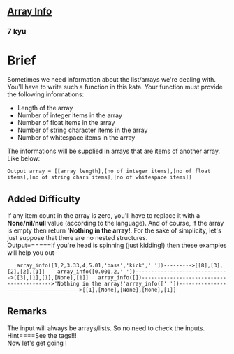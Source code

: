 <h2><a href=https://www.codewars.com/kata/57f12b4d5f2f22651c00256d/train/javascript target="_blank">Array Info</a></h2><h3>7 kyu</h3><h1 id="brief">Brief</h1><p>Sometimes we need information about the list/arrays we're dealing with. You'll have to write such a function in this kata. Your function must provide the following informations:  </p><ul><li>Length of the array</li><li>Number of integer items in the array</li><li>Number of float items in the array</li><li>Number of string character items in the array</li><li>Number of whitespace items in the array</li></ul><p>The informations will be supplied in arrays that are items of another array. Like below:</p><p><code>Output array = [[array length],[no of integer items],[no of float items],[no of string chars items],[no of whitespace items]]</code></p><h2 id="added-difficulty">Added Difficulty</h2><p>If any item count in the array is zero, you'll have to replace it with a <strong>None/nil/null</strong> value (according to the language). And of course, if the array is empty then return <strong>'Nothing in the array!</strong>. For the sake of simplicity, let's just suppose that there are no nested structures.<br>Output======If you're head is spinning (just kidding!) then these examples will help you out-   </p><pre><code>   array_info([1,2,3.33,4,5.01,'bass','kick',' '])---------&gt;[[8],[3],[2],[2],[1]]    array_info([0.001,2,' '])------------------------------&gt;[[3],[1],[1],[None],[1]]   array_info([])-----------------------------------------&gt;'Nothing in the array!'array_info([' '])--------------------------------------&gt;[[1],[None],[None],[None],[1]]  </code></pre><h2 id="remarks">Remarks</h2><p>The input will always be arrays/lists. So no need to check the inputs.<br>Hint====See the tags!!!<br>Now let's get going !</p>